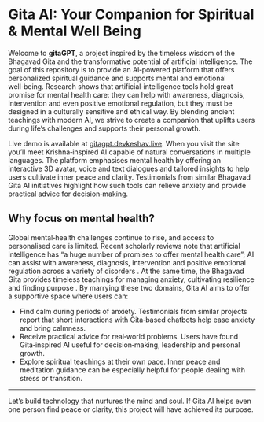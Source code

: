 # Gita AI: Your Companion for Spiritual & Mental Well Being

Welcome to **gitaGPT**, a project inspired by the timeless wisdom of the Bhagavad Gita and the transformative potential of artificial intelligence. The goal of this repository is to provide an AI‑powered platform that offers personalized spiritual guidance and supports mental and emotional well‑being. Research shows that artificial‑intelligence tools hold great promise for mental health care: they can help with awareness, diagnosis, intervention and even positive emotional regulation, but they must be designed in a culturally sensitive and ethical way. By blending ancient teachings with modern AI, we strive to create a companion that uplifts users during life’s challenges and supports their personal growth.

Live demo is available at [gitagpt.devkeshav.live](https://gitagpt.devkeshav.live/). When you visit the site you’ll meet Krishna‑inspired AI capable of natural conversations in multiple languages. The platform emphasises mental health by offering an interactive 3D avatar, voice and text dialogues and tailored insights to help users cultivate inner peace and clarity. Testimonials from similar Bhagavad Gita AI initiatives highlight how such tools can relieve anxiety and provide practical advice for decision‑making.

## Why focus on mental health?

Global mental‑health challenges continue to rise, and access to personalised care is limited. Recent scholarly reviews note that artificial intelligence has “a huge number of promises to offer mental health care”; AI can assist with awareness, diagnosis, intervention and positive emotional regulation across a variety of disorders . At the same time, the Bhagavad Gita provides timeless teachings for managing anxiety, cultivating resilience and finding purpose . By marrying these two domains, Gita AI aims to offer a supportive space where users can:

- Find calm during periods of anxiety. Testimonials from similar projects report that short interactions with Gita‑based chatbots help ease anxiety and bring calmness.
- Receive practical advice for real‑world problems. Users have found Gita‑inspired AI useful for decision‑making, leadership and personal growth.
- Explore spiritual teachings at their own pace. Inner peace and meditation guidance can be especially helpful for people dealing with stress or transition.

<hr>

Let’s build technology that nurtures the mind and soul. If Gita AI helps even one person find peace or clarity, this project will have achieved its purpose.
